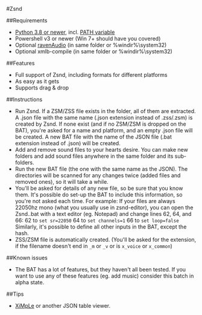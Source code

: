 #Zsnd

##Requirements
- [Python 3.8 or newer](https://www.python.org/downloads/), incl. [PATH variable](https://cloudacademy.com/wp-content/uploads/2020/01/Python-Windows-installer.png)
- Powershell v3 or newer (Win 7+ should have you covered)
- Optional [ravenAudio](https://discord.com/channels/449510825385000960/459862699870781451/934369862841688154) (in same folder or %windir%\system32)
- Optional xmlb-compile (in same folder or %windir%\system32)

##Features
- Full support of Zsnd, including formats for different platforms
- As easy as it gets
- Supports drag & drop

##Instructions
- Run Zsnd.
  If a ZSM/ZSS file exists in the folder, all of them are extracted.
  A .json file with the same name (.json extension instead of .zss/.zsm) is created by Zsnd.
  If none exist (and if no ZSM/ZSM is dropped on the BAT), you're asked for a name and platform,
  and an empty .json file will be created.
  A new BAT file with the name of the JSON file (.bat extension instead of .json) will be created.
- Add and remove sound files to your hearts desire.
  You can make new folders and add sound files anywhere in the same folder and its sub-folders.
- Run the new BAT file (the one with the same name as the JSON).
  The directories will be scanned for any changes twice (added files and removed ones), so it will take a while.
- You'll be asked for details of any new file, so be sure that you know them.
  It's possible do set-up the BAT to include this information, so you're not asked each time.
  For example: If your files are always 22050hz mono (what you usually use in zsnd-editor),
  you can open the Zsnd..bat with a text editor (eg. Notepad) and change lines 62, 64, and 66:
  62 to `set sr=22050`
  64 to `set channels=1`
  66 to `set loop=false`
  Similarly, it's possible to define all other inputs in the BAT, except the hash.
- ZSS/ZSM file is automatically created.
  (You'll be asked for the extension, if the filename doesn't end in `_m` or `_v` or is `x_voice` or `x_common`)

##Known issues
- The BAT has a lot of features, but they haven't all been tested.
  If you want to use any of these features (eg. add music) consider this batch in alpha state.

##Tips
- [XiMpLe](http://www.ximple.cz/download.php) or another JSON table viewer.